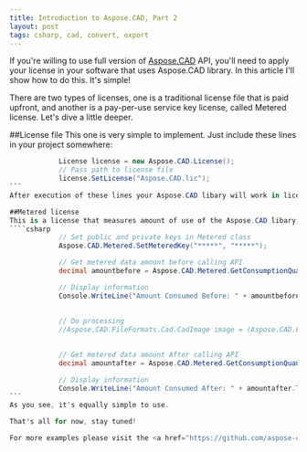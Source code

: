 ```yaml
---
title: Introduction to Aspose.CAD, Part 2
layout: post
tags: csharp, cad, convert, export
---
```



If you're willing to use full version of <a href="https://products.aspose.com/cad/">Aspose.CAD</a> API, you'll need to apply your license in your software that uses Aspose.CAD library. In this article I'll show how to do this. It's simple!

There are two types of licenses, one is a traditional license file that is paid upfront, and another is a pay-per-use service key license, called Metered license. Let's dive a little deeper.

##License file
This one is very simple to implement. Just include these lines in your project somewhere:
````csharp
            License license = new Aspose.CAD.License();
			// Pass path to license file
            license.SetLicense("Aspose.CAD.lic");
```
After execution of these lines your Aspose.CAD libary will work in licensed mode, no file complexity limit, no watermark. As such, you'd probably want to put these lines somewhere within your software's startup code, before any other use of Aspose.CAD. <a href="https://apireference.aspose.com/net/cad/aspose.cad/license/methods/setlicense/index">SetLicense</a> also accepts <a href="https://msdn.microsoft.com/en-us/library/system.io.filestream(v=vs.110).aspx">FileStream</a>, so you can perform IO in code that's separate from license setup.

##Metered license
This is a license that measures amount of use of the Aspose.CAD libary, and syncs with Aspose licensing service to perform billing on per-use basis. It also lets you measure the registered amount of use. Everything is done via a static <a href="https://apireference.aspose.com/net/cad/aspose.cad/metered">Metered</a> class Take a look:
````csharp
            // Set public and private keys in Metered class
            Aspose.CAD.Metered.SetMeteredKey("*****", "*****");

            // Get metered data amount before calling API
            decimal amountbefore = Aspose.CAD.Metered.GetConsumptionQuantity();

            // Display information
            Console.WriteLine("Amount Consumed Before: " + amountbefore.ToString());
            
            
            // Do processing
            //Aspose.CAD.FileFormats.Cad.CadImage image = (Aspose.CAD.FileFormats.Cad.CadImage)Aspose.CAD.Image.load("BlockRefDgn.dwg");

            
            // Get metered data amount After calling API
            decimal amountafter = Aspose.CAD.Metered.GetConsumptionQuantity();

            // Display information
            Console.WriteLine("Amount Consumed After: " + amountafter.ToString());
```
As you see, it's equally simple to use.

That's all for now, stay tuned!

For more examples please visit the <a href="https://github.com/aspose-cad">Aspose.CAD GitHub</a> page. There's also <a href="https://twitter.com/Asposecad">Twitter</a> and <a href="https://www.facebook.com/AsposeCAD">Facebook</a> pages for news on Aspose.CAD.
